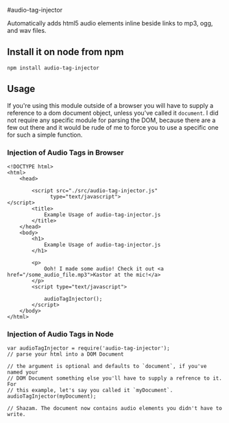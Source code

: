 #audio-tag-injector

Automatically adds html5 audio elements inline beside links to mp3, ogg, and 
wav files.

## Install it on node from npm

`npm install audio-tag-injector`

## Usage

If you're using this module outside of a browser you will have to supply a 
reference to a dom document object, unless you've called it `document`. I did 
not require any specific module for parsing the DOM, because there are a few 
out there and it would be rude of me to force you to use a specific one for 
such a simple function.

### Injection of Audio Tags in Browser

```
<!DOCTYPE html>
<html>
    <head>

        <script src="./src/audio-tag-injector.js"
              type="text/javascript">
</script>
        <title>
            Example Usage of audio-tag-injector.js
        </title>
    </head>
    <body>
        <h1>
            Example Usage of audio-tag-injector.js
        </h1>

        <p>
            Ooh! I made some audio! Check it out <a href="/some_audio_file.mp3">Kastor at the mic!</a>
        </p>
        <script type="text/javascript">

            audioTagInjector();
        </script>
    </body>
</html>
```

### Injection of Audio Tags in Node

```
var audioTagInjector = require('audio-tag-injector');
// parse your html into a DOM Document

// the argument is optional and defaults to `document`, if you've named your
// DOM Document something else you'll have to supply a refrence to it. For 
// this example, let's say you called it `myDocument`.
audioTagInjector(myDocument);

// Shazam. The document now contains audio elements you didn't have to write.
```
